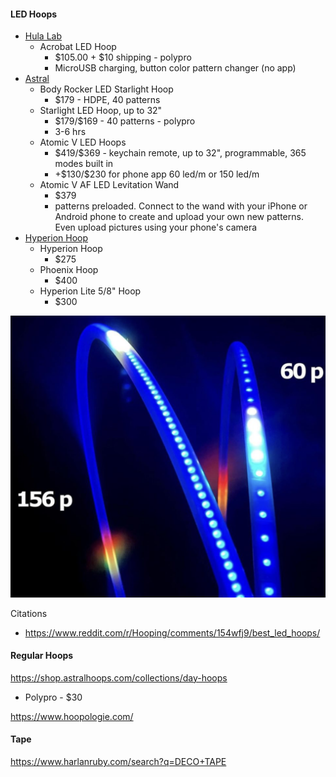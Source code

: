 #### LED Hoops 

- [Hula Lab](https://www.hulalab.com/)
  - Acrobat LED Hoop
    - \$105.00 + $10 shipping - polypro
    - MicroUSB charging, button color pattern changer (no app)
- [Astral](https://shop.astralhoops.com/)
  - Body Rocker LED Starlight Hoop
    - \$179 - HDPE, 40 patterns
  - Starlight LED Hoop, up to 32"
    - \$179/$169 - 40 patterns - polypro
    - 3-6 hrs
  - Atomic V LED Hoops
    - \$419/$369 - keychain remote, up to 32", programmable, 365 modes built in
    - +\$130/$230 for phone app 60 led/m or 150 led/m
  - Atomic V AF LED Levitation Wand
    - $379
    - patterns preloaded.  Connect to the wand with your iPhone or Android phone to create and upload your own new patterns.  Even upload pictures using your phone's camera
- [Hyperion Hoop](https://www.hyperionhoop.com/shop/mtsp.php?paID=8&osCsid=RG0ozQESzKWYUvzIP-cCV1)
  - Hyperion Hoop 
    - $275
  - Phoenix Hoop
    - $400
  - Hyperion Lite 5/8" Hoop
    - $300


![alt text](image.png)

Citations
- https://www.reddit.com/r/Hooping/comments/154wfj9/best_led_hoops/

#### Regular Hoops
https://shop.astralhoops.com/collections/day-hoops
- Polypro - $30


https://www.hoopologie.com/

#### Tape
https://www.harlanruby.com/search?q=DECO+TAPE